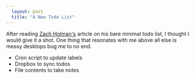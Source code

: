 ```yaml
---
  layout: post
  title: "A New Todo List"
---
```


After reading [Zach Holman's](http://zachholman.com/posts/inbox-zero-everything-zero/) article on his bare minimal todo list, I thought I would give it a shot. One thing that resonates with me above all else is messy desktops bug me to no end.

- Cron script to update labels
- Dropbox to sync todos
- File contents to take notes
